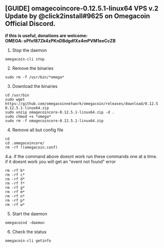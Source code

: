 ## [GUIDE] omagecoincore-0.12.5.1-linux64 VPS v.2 Update by @click2install#9625 on Omegacoin Official Discord.

**if this is useful, donations are welcome: <BR />**
**OMEGA: oPfxf87Zk4zPKnDBdgdfXx4mPVM1eeCcZB**

1. Stop the daemon
```
omegacoin-cli stop
 ```
2. Remove the binaries
```
sudo rm -f /usr/bin/*omega*
``` 
3. Download the binaries
```
cd /usr/bin
sudo wget https://github.com/omegacoinnetwork/omegacoin/releases/download/0.12.5.1/omagecoincore-0.12.5.1-linux64.zip
sudo unzip omagecoincore-0.12.5.1-linux64.zip -d .
sudo chmod +x *omega*
sudo rm -f omagecoincore-0.12.5.1-linux64.zip
```
4. Remove all but config file
```
cd
cd .omegacoincore/
rm -rf !(omegacoin.conf)
```
4.a. if the command above doesnt work run these commands one at a time.
if it doesnt work you will get an "event not found" error
```
rm -rf b*
rm -rf c*
rm -rf d*
rm -rf f*
rm -rf g*
rm -rf m*
rm -rf n*
rm -rf p*
rm -rf w*
```
5. Start the daemon
```
omegacoind -daemon
```
6. Check the status
```
omegacoin-cli getinfo
```
